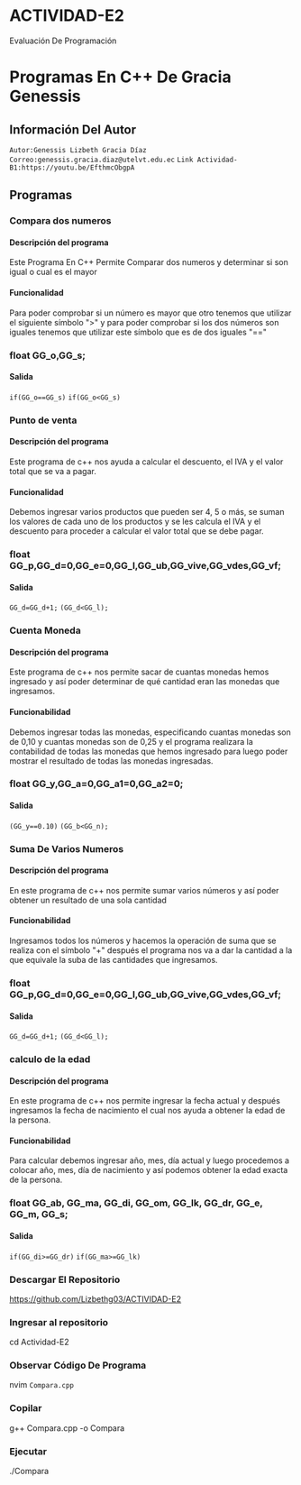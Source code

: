 # ACTIVIDAD-E2
Evaluación De Programación
# Programas En C++ De Gracia Genessis
## Información Del Autor
`Autor:Genessis Lizbeth Gracia Díaz`
`Correo:genessis.gracia.diaz@utelvt.edu.ec`
`Link Actividad-B1:https://youtu.be/EfthmcObgpA`
## Programas
### Compara dos numeros
#### Descripción del programa
Este Programa En C++ Permite Comparar dos numeros y determinar si son igual o cual es el mayor 
#### Funcionalidad
Para poder comprobar si un número es mayor que otro tenemos que utilizar el siguiente símbolo ">" y para poder comprobar si los dos números son iguales tenemos que utilizar este símbolo que es de dos iguales "=="
### float GG_o,GG_s;
#### Salida
`if(GG_o==GG_s)`
`if(GG_o<GG_s)`
### Punto de venta
#### Descripción del programa
Este programa de c++ nos ayuda a calcular el descuento, el IVA y el valor total que se va a pagar.
#### Funcionalidad
Debemos ingresar varios productos que pueden ser 4, 5 o más, se suman los valores de cada uno de los productos y se les calcula el IVA y el descuento para proceder a calcular el valor total que se debe pagar.
### float GG_p,GG_d=0,GG_e=0,GG_l,GG_ub,GG_vive,GG_vdes,GG_vf;
#### Salida
`GG_d=GG_d+1;`
`(GG_d<GG_l);`
### Cuenta Moneda
#### Descripción del programa
Este programa de c++ nos permite sacar de cuantas monedas hemos ingresado y así poder determinar de qué cantidad eran las monedas que ingresamos.
#### Funcionabilidad
Debemos ingresar todas las monedas, especificando cuantas monedas son de 0,10 y cuantas monedas son de 0,25 y el programa realizara la contabilidad de todas las monedas que hemos ingresado para luego poder mostrar el resultado de todas las monedas ingresadas.
### float GG_y,GG_a=0,GG_a1=0,GG_a2=0;
#### Salida
`(GG_y==0.10)`
`(GG_b<GG_n);`
### Suma De Varios Numeros
#### Descripción del programa
En este programa de c++ nos permite sumar varios números y así poder obtener un resultado de una sola cantidad
#### Funcionabilidad
Ingresamos todos los números y hacemos la operación de suma que se realiza con el símbolo "+" después el programa nos va a dar la cantidad a la que equivale la suba de las cantidades que ingresamos.
### float GG_p,GG_d=0,GG_e=0,GG_l,GG_ub,GG_vive,GG_vdes,GG_vf;
#### Salida
`GG_d=GG_d+1;`
`(GG_d<GG_l);`
### calculo de la edad
#### Descripción del programa
En este programa de c++ nos permite ingresar la fecha actual y después ingresamos la fecha de nacimiento el cual nos ayuda a obtener la edad de la persona.
#### Funcionabilidad
Para calcular debemos ingresar año, mes, día actual y luego procedemos a colocar año, mes, día de nacimiento y así podemos obtener la edad exacta de la persona.
### float GG_ab, GG_ma, GG_di, GG_om, GG_lk, GG_dr, GG_e, GG_m, GG_s;
#### Salida
`if(GG_di>=GG_dr)`
`if(GG_ma>=GG_lk)`
### Descargar El Repositorio
https://github.com/Lizbethg03/ACTIVIDAD-E2
### Ingresar al repositorio
cd Actividad-E2
### Observar Código De Programa
 nvim `Compara.cpp`
### Copilar
g++ Compara.cpp -o Compara
### Ejecutar
./Compara 
